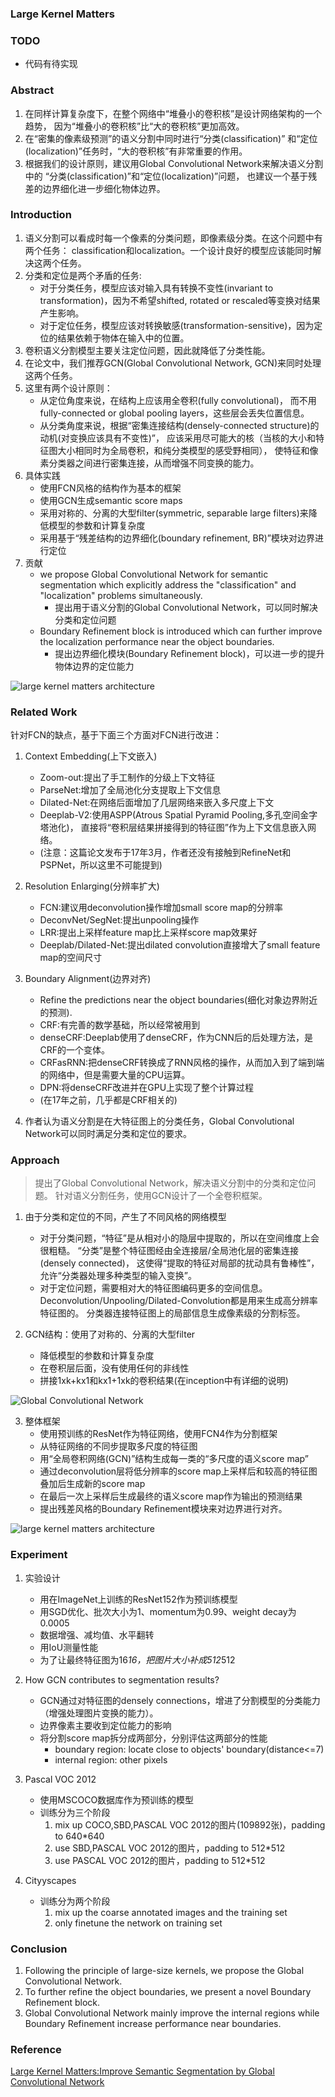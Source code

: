 ### Large Kernel Matters


### TODO
* 代码有待实现


### Abstract
1. 在同样计算复杂度下，在整个网络中“堆叠小的卷积核”是设计网络架构的一个趋势，
因为“堆叠小的卷积核”比“大的卷积核”更加高效。   
2. 在“密集的像素级预测”的语义分割中同时进行“分类(classification)”
和“定位(localization)”任务时，“大的卷积核”有非常重要的作用。
3. 根据我们的设计原则，建议用Global Convolutional Network来解决语义分割中的
“分类(classification)”和“定位(localization)”问题，
也建议一个基于残差的边界细化进一步细化物体边界。


### Introduction
1. 语义分割可以看成时每一个像素的分类问题，即像素级分类。在这个问题中有两个任务：
classification和localization。一个设计良好的模型应该能同时解决这两个任务。
2. 分类和定位是两个矛盾的任务:
    * 对于分类任务，模型应该对输入具有转换不变性(invariant to transformation)，因为不希望shifted, rotated or rescaled等变换对结果产生影响。
    * 对于定位任务，模型应该对转换敏感(transformation-sensitive)，因为定位的结果依赖于物体在输入中的位置。
3. 卷积语义分割模型主要关注定位问题，因此就降低了分类性能。
4. 在论文中，我们推荐GCN(Global Convolutional Network, GCN)来同时处理这两个任务。
5. 这里有两个设计原则：
    * 从定位角度来说，在结构上应该用全卷积(fully convolutional)，
    而不用fully-connected or global pooling layers，这些层会丢失位置信息。
    * 从分类角度来说，根据“密集连接结构(densely-connected structure)的动机(对变换应该具有不变性)”，
    应该采用尽可能大的核（当核的大小和特征图大小相同时为全局卷积，和纯分类模型的感受野相同），
    使特征和像素分类器之间进行密集连接，从而增强不同变换的能力。
6. 具体实践
    * 使用FCN风格的结构作为基本的框架
    * 使用GCN生成semantic score maps
    * 采用对称的、分离的大型filter(symmetric, separable large filters)来降低模型的参数和计算复杂度
    * 采用基于“残差结构的边界细化(boundary refinement, BR)”模块对边界进行定位
7. 贡献
    * we propose Global Convolutional Network for semantic segmentation which explicitly 
    address the "classification" and "localization" problems simultaneously.
        * 提出用于语义分割的Global Convolutional Network，可以同时解决分类和定位问题
    * Boundary Refinement block is introduced which can further improve 
    the localization performance near the object boundaries.
        * 提出边界细化模块(Boundary Refinement block)，可以进一步的提升物体边界的定位能力

![large kernel matters architecture](readme/large_kernel_matters_architecture.jpg)


### Related Work
针对FCN的缺点，基于下面三个方面对FCN进行改进：
1. Context Embedding(上下文嵌入)
    * Zoom-out:提出了手工制作的分级上下文特征
    * ParseNet:增加了全局池化分支提取上下文信息
    * Dilated-Net:在网络后面增加了几层网络来嵌入多尺度上下文
    * Deeplab-V2:使用ASPP(Atrous Spatial Pyramid Pooling,多孔空间金字塔池化)，
    直接将“卷积层结果拼接得到的特征图”作为上下文信息嵌入网络。
    * (注意：这篇论文发布于17年3月，作者还没有接触到RefineNet和PSPNet，所以这里不可能提到)

2. Resolution Enlarging(分辨率扩大)
    * FCN:建议用deconvolution操作增加small score map的分辨率
    * DeconvNet/SegNet:提出unpooling操作
    * LRR:提出上采样feature map比上采样score map效果好
    * Deeplab/Dilated-Net:提出dilated convolution直接增大了small feature map的空间尺寸
    
3. Boundary Alignment(边界对齐)
    * Refine the predictions near the object boundaries(细化对象边界附近的预测).
    * CRF:有完善的数学基础，所以经常被用到
    * denseCRF:Deeplab使用了denseCRF，作为CNN后的后处理方法，是CRF的一个变体。
    * CRFasRNN:把denseCRF转换成了RNN风格的操作，从而加入到了端到端的网络中，但是需要大量的CPU运算。
    * DPN:将denseCRF改进并在GPU上实现了整个计算过程
    * (在17年之前，几乎都是CRF相关的)
    
4. 作者认为语义分割是在大特征图上的分类任务，Global Convolutional Network可以同时满足分类和定位的要求。


### Approach
> 提出了Global Convolutional Network，解决语义分割中的分类和定位问题。
针对语义分割任务，使用GCN设计了一个全卷积框架。

1. 由于分类和定位的不同，产生了不同风格的网络模型
    * 对于分类问题，“特征”是从相对小的隐层中提取的，所以在空间维度上会很粗糙。
    “分类”是整个特征图经由全连接层/全局池化层的密集连接(densely connected)，
    这使得“提取的特征对局部的扰动具有鲁棒性”，允许“分类器处理多种类型的输入变换”。
    * 对于定位问题，需要相对大的特征图编码更多的空间信息。
    Deconvolution/Unpooling/Dilated-Convolution都是用来生成高分辨率特征图的。
    分类器连接特征图上的局部信息生成像素级的分割标签。

2. GCN结构：使用了对称的、分离的大型filter
    * 降低模型的参数和计算复杂度
    * 在卷积层后面，没有使用任何的非线性
    * 拼接1xk+kx1和kx1+1xk的卷积结果(在inception中有详细的说明)

![Global Convolutional Network](readme/large_kernel_matters_gcn.jpg)
    
3. 整体框架
    * 使用预训练的ResNet作为特征网络，使用FCN4作为分割框架
    * 从特征网络的不同步提取多尺度的特征图
    * 用“全局卷积网络(GCN)”结构生成每一类的“多尺度的语义score map”
    * 通过deconvolution层将低分辨率的score map上采样后和较高的特征图叠加后生成新的score map
    * 在最后一次上采样后生成最终的语义score map作为输出的预测结果
    * 提出残差风格的Boundary Refinement模块来对边界进行对齐。

![large kernel matters architecture](readme/large_kernel_matters_architecture.jpg)


### Experiment
1. 实验设计
    * 用在ImageNet上训练的ResNet152作为预训练模型
    * 用SGD优化、批次大小为1、momentum为0.99、weight decay为0.0005
    * 数据增强、减均值、水平翻转
    * 用IoU测量性能
    * 为了让最终特征图为16*16，把图片大小补成512*512

2. How GCN contributes to segmentation results?
    * GCN通过对特征图的densely connections，增进了分割模型的分类能力（增强处理图片变换的能力）。
    * 边界像素主要收到定位能力的影响
    * 将分割score map拆分成两部分，分别评估这两部分的性能
        * boundary region: locate close to objects' boundary(distance<=7)
        * internal region: other pixels

3. Pascal VOC 2012
    * 使用MSCOCO数据库作为预训练的模型
    * 训练分为三个阶段
        1. mix up COCO,SBD,PASCAL VOC 2012的图片(109892张)，padding to 640*640
        2. use SBD,PASCAL VOC 2012的图片，padding to 512*512
        3. use PASCAL VOC 2012的图片，padding to 512*512

4. Cityyscapes
    * 训练分为两个阶段
        1. mix up the coarse annotated images and the training set
        2. only finetune the network on training set


### Conclusion
1. Following the principle of large-size kernels, we propose the
Global Convolutional Network.
2. To further refine the object boundaries, we present a 
novel Boundary Refinement block.
3. Global Convolutional Network mainly improve the internal regions 
while Boundary Refinement increase performance near boundaries.


### Reference
[Large Kernel Matters:Improve Semantic Segmentation by Global Convolutional Network](paper/Large%20Kernel%20Matters.pdf)

